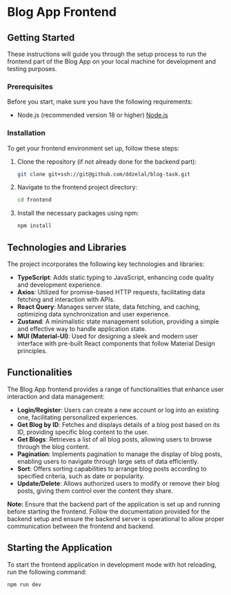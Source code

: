 # Blog App Frontend

## Getting Started

These instructions will guide you through the setup process to run the frontend part of the Blog App on your local machine for development and testing purposes.

### Prerequisites

Before you start, make sure you have the following requirements:

- Node.js (recommended version 18 or higher) [Node.js](https://nodejs.org/)

### Installation

To get your frontend environment set up, follow these steps:

1. Clone the repository (if not already done for the backend part):

    ```bash
    git clone git+ssh://git@github.com/ddzelal/blog-task.git
    ```

2. Navigate to the frontend project directory:

    ```bash
    cd frontend
    ```

3. Install the necessary packages using npm:

    ```bash
    npm install
    ```

## Technologies and Libraries

The project incorporates the following key technologies and libraries:

- **TypeScript**: Adds static typing to JavaScript, enhancing code quality and development experience.
- **Axios**: Utilized for promise-based HTTP requests, facilitating data fetching and interaction with APIs.
- **React Query**: Manages server state, data fetching, and caching, optimizing data synchronization and user experience.
- **Zustand**: A minimalistic state management solution, providing a simple and effective way to handle application state.
- **MUI (Material-UI)**: Used for designing a sleek and modern user interface with pre-built React components that follow Material Design principles.

## Functionalities

The Blog App frontend provides a range of functionalities that enhance user interaction and data management:

- **Login/Register**: Users can create a new account or log into an existing one, facilitating personalized experiences.
- **Get Blog by ID**: Fetches and displays details of a blog post based on its ID, providing specific blog content to the user.
- **Get Blogs**: Retrieves a list of all blog posts, allowing users to browse through the blog content.
- **Pagination**: Implements pagination to manage the display of blog posts, enabling users to navigate through large sets of data efficiently.
- **Sort**: Offers sorting capabilities to arrange blog posts according to specified criteria, such as date or popularity.
- **Update/Delete**: Allows authorized users to modify or remove their blog posts, giving them control over the content they share.

**Note:** Ensure that the backend part of the application is set up and running before starting the frontend. Follow the documentation provided for the backend setup and ensure the backend server is operational to allow proper communication between the frontend and backend.

## Starting the Application


To start the frontend application in development mode with hot reloading, run the following command:

```bash
npm run dev


